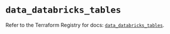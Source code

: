 # `data_databricks_tables`

Refer to the Terraform Registry for docs: [`data_databricks_tables`](https://registry.terraform.io/providers/databricks/databricks/1.89.0/docs/data-sources/tables).
